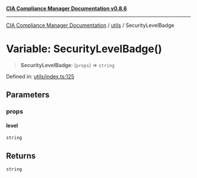 [**CIA Compliance Manager Documentation v0.8.6**](../../README.md)

***

[CIA Compliance Manager Documentation](../../modules.md) / [utils](../README.md) / SecurityLevelBadge

# Variable: SecurityLevelBadge()

> **SecurityLevelBadge**: (`props`) => `string`

Defined in: [utils/index.ts:125](https://github.com/Hack23/cia-compliance-manager/blob/050a250237d6f621490781dbdf95155919f35aed/src/utils/index.ts#L125)

## Parameters

### props

#### level

`string`

## Returns

`string`
